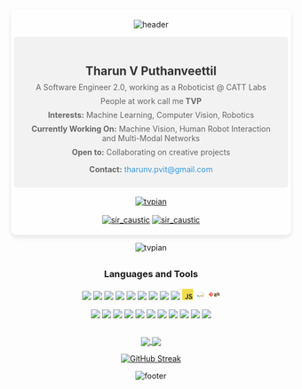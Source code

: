 


<div align="center" style="background-color: rgba(255, 255, 255, 0.8); border-radius: 10px; box-shadow: 0 4px 8px rgba(40, 0, 0, 0.1); padding: 5px;">



![header](https://capsule-render.vercel.app/api?type=venom&height=300&weight=400&color=gradient&text=TVPIAN&textBg=false&fontColor=5c32a8&&fontSize=80&reversal=false&section=header&stroke=000FF00&descSize=18&descAlign=75&descAlignY=63)


<div style="background-color: #f2f2f2; padding: 20px; border-radius: 5px;">
  <h2 style="color: #333; margin-bottom: 5px; font-weight: bold">Tharun V Puthanveettil</h2>
  <p style="color: #666; margin: 8px 0;">A Software Engineer 2.0, working as a Roboticist @ CATT Labs</p>
  <p style="color: #666; margin: 8px 0;">People at work call me<strong> TVP</strong></p>
  <p style="color: #666; margin: 8px 0;"><strong>Interests:</strong> Machine Learning, Computer Vision, Robotics</p>
  <p style="color: #666; margin: 8px 0;"><strong>Currently Working On:</strong> Machine Vision, Human Robot Interaction  and Multi-Modal Networks</p>
  <p style="color: #666; margin: 8px 0;"><strong>Open to:</strong> Collaborating on creative projects</p>
  <p style="color: #666; margin-bottom: 5px;"><strong>Contact:</strong> <a href="mailto:tharunv.pvit@gmail.com" style="color: #3498db; text-decoration: none;">tharunv.pvit@gmail.com</a></p>
</div>




 <!-- <a href="https://twitter.com/comicnerd07" target="blank"><img align="center" src="https://raw.githubusercontent.com/rahuldkjain/github-profile-readme-generator/master/src/images/icons/Social/twitter.svg" alt="comicnerd07" height="30" width="40" /></a> -->
  <a href="https://www.linkedin.com/in/tvpian/" target="blank"><img align="center" src="https://raw.githubusercontent.com/rahuldkjain/github-profile-readme-generator/master/src/images/icons/Social/linked-in-alt.svg" alt="tvpian" height="30" width="40" /></a>
 <!-- <a href="https://instagram.com/sir_caustic" target="blank"><img align="center" src="https://raw.githubusercontent.com/rahuldkjain/github-profile-readme-generator/master/src/images/icons/Social/instagram.svg" alt="sir_caustic" height="30" width="40" /></a> -->
  <!--<a href="https://medium.com/bchukkal" target="blank"><img align="center" src="https://raw.githubusercontent.com/rahuldkjain/github-profile-readme-generator/master/src/images/icons/Social/medium.svg" alt="bchukkal" height="30" width="40" /></a>-->
  <a href="https://www.youtube.com/channel/UC9dTN0_IDjY5P1IWNWNg2jQ" target="blank"><img align="center" src="https://raw.githubusercontent.com/rahuldkjain/github-profile-readme-generator/master/src/images/icons/Social/youtube.svg" alt="sir_caustic" height="30" width="40" /></a>
  <a href="[https://www.youtube.com/channel/UC9dTN0_IDjY5P1IWNWNg2jQ](https://scholar.google.com/citations?user=Vre9wQQAAAAJ&hl=en)" target="blank"><img align="center" src="https://img.shields.io/badge/ResearchGate-00CCBB?style=for-the-badge&logo=ResearchGate&logoColor=white" alt="sir_caustic" height="30" width="100" /></a>
</div>

<div>
<p align="center"> <img src="https://komarev.com/ghpvc/?username=tvpian&label=Profile%20views&color=0e75b6&style=flat" alt="tvpian" /> </p>
</div>
<h2></h2>
<div align="center">
<h3>Languages and Tools</h3>

<code><img height="20" src="https://img.shields.io/badge/Python-3776AB?style=for-the-badge&logo=python&logoColor=white"></code>
<code><img height="20" src="https://img.shields.io/badge/C-00599C?style=for-the-badge&logo=c&logoColor=white"></code>
<code><img height="20" src="https://img.shields.io/badge/C%2B%2B-00599C?style=for-the-badge&logo=c%2B%2B&logoColor=white"></code>
<code><img height="20" src="https://img.shields.io/badge/TensorFlow-FF6F00?style=for-the-badge&logo=TensorFlow&logoColor=white"></code>
<code><img height="20" src="https://img.shields.io/badge/PyTorch-EE4C2C?style=for-the-badge&logo=PyTorch&logoColor=white"></code>
<code><img height="20" src="https://img.shields.io/badge/Numpy-777BB4?style=for-the-badge&logo=numpy&logoColor=white"></code>
<code><img height="20" src="https://img.shields.io/badge/scikit_learn-F7931E?style=for-the-badge&logo=scikit-learn&logoColor=white"></code> 
<code><img height="20" src="https://img.shields.io/badge/OpenCV-27338e?style=for-the-badge&logo=OpenCV&logoColor=white"></code>
<code><img height="20" src="https://img.shields.io/badge/ROS-22314E?style=for-the-badge&logo=ROS&logoColor=white"></code>
<code><img height="20" src="https://raw.githubusercontent.com/github/explore/80688e429a7d4ef2fca1e82350fe8e3517d3494d/topics/javascript/javascript.png"></code>
<code><img height="20" src="https://raw.githubusercontent.com/github/explore/80688e429a7d4ef2fca1e82350fe8e3517d3494d/topics/mysql/mysql.png"></code>
<code><img height="20" src="https://raw.githubusercontent.com/github/explore/80688e429a7d4ef2fca1e82350fe8e3517d3494d/topics/git/git.png"></code>

<code><img height="20" src="https://img.shields.io/badge/SciPy-%230C55A5.svg?style=for-the-badge&logo=scipy&logoColor=%white"></code>
<code><img height="20" src="https://img.shields.io/badge/pandas-%23150458.svg?style=for-the-badge&logo=pandas&logoColor=white"></code>
<code><img height="20" src="https://img.shields.io/badge/numpy-%23013243.svg?style=for-the-badge&logo=numpy&logoColor=white"></code>
<code><img height="20" src="https://img.shields.io/badge/Matplotlib-%23ffffff.svg?style=for-the-badge&logo=Matplotlib&logoColor=black"></code>
<code><img height="20" src="https://img.shields.io/badge/Keras-%23D00000.svg?style=for-the-badge&logo=Keras&logoColor=white"></code>
<code><img height="20" src="https://img.shields.io/badge/Linux-FCC624?style=for-the-badge&logo=linux&logoColor=black"></code>
<code><img height="20" src="https://img.shields.io/badge/flask-%23000.svg?style=for-the-badge&logo=flask&logoColor=white"></code>
<code><img height="20" src="https://img.shields.io/badge/threejs-black?style=for-the-badge&logo=three.js&logoColor=white"></code>
<code><img height="20" src="https://img.shields.io/badge/unity-%23000000.svg?style=for-the-badge&logo=unity&logoColor=white"></code>
<code><img height="20" src="https://img.shields.io/badge/heroku-%23430098.svg?style=for-the-badge&logo=heroku&logoColor=white"></code>
<code><img height="20" src="https://img.shields.io/badge/html5-%23E34F26.svg?style=for-the-badge&logo=html5&logoColor=white"></code>
</div>
<h2></h2>
<div align="center">
<a href="https://github.com/tvpian/github-readme-stats">
  <img height=200 align="center" src="https://github-readme-stats.vercel.app/api?username=tvpian&show_icons=true&theme=radical" />
</a>
<a href="https://github.com/tvpian/convoychat">
  <img height=200 align="center" src="https://github-readme-stats.vercel.app/api/top-langs?username=tvpian&layout=compact&langs_count=8&card_width=320&show_icons=true&theme=radical" />
</a>
</div>

<div align="center">
  
  [![GitHub Streak](http://github-readme-streak-stats.herokuapp.com?user=tvpian&show_icons=true&theme=radical)](https://git.io/streak-stats)

  
![footer](https://capsule-render.vercel.app/api?type=rect&height=10&width=300&color=gradient&textBg=false&fontColor=5c32a8&fontSize=80&reversal=true&section=footer&stroke=000FF00&descSize=18&descAlign=75&descAlignY=63)

</div>

<!--
<div align="center">
<p align="center">
  <img src="https://capsule-render.vercel.app/api?text=Hey Everyone!🕹️&animation=fadeIn&type=waving&color=gradient&height=100"/>
</p>
</div>
-->

<!---
tvpian/tvpian is a ✨ special ✨ repository because its `README.md` (this file) appears on your GitHub profile.
You can click the Preview link to take a look at your changes.
--->


